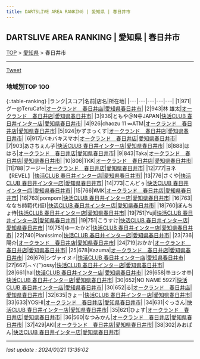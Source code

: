 ```yaml
---
title: DARTSLIVE AREA RANKING | 愛知県 | 春日井市
---
```

## DARTSLIVE AREA RANKING | 愛知県 | 春日井市

[TOP](/darts/rank/) > [愛知県](/darts/rank/愛知県/) > 春日井市

___

<a href="https://twitter.com/share?ref_src=twsrc%5Etfw" data-text="DARTSLIVE AREA RANKING | 愛知県春日井市" class="twitter-share-button" data-via="DARTSLIVE" data-hashtags="DARTSLIVE" data-related="DARTSLIVE" data-show-count="false">Tweet</a>

### 地域別TOP 100

{:.table-ranking}
|ランク|スコア|名前|店名|所在地|
|---|---|---|---|---|
|1|971|グー@TeruCafe|<a href="https://search.dartslive.com/jp/shop/34dd1076719e41620d9b047a20a7ba1e">オークランド　春日井店</a>|<a href="/darts/rank/愛知県/春日井市">愛知県春日井市</a>|
|2|943|林 雄太|<a href="https://search.dartslive.com/jp/shop/34dd1076719e41620d9b047a20a7ba1e">オークランド　春日井店</a>|<a href="/darts/rank/愛知県/春日井市">愛知県春日井市</a>|
|3|936|ともや＠N中JAPAN|<a href="https://search.dartslive.com/jp/shop/99506c1353adee19774c926eb736cb5a">快活CLUB 春日井インター店</a>|<a href="/darts/rank/愛知県/春日井市">愛知県春日井市</a>|
|4|926|chaozu 11 ∞ATM|<a href="https://search.dartslive.com/jp/shop/34dd1076719e41620d9b047a20a7ba1e">オークランド　春日井店</a>|<a href="/darts/rank/愛知県/春日井市">愛知県春日井市</a>|
|5|924|かずまっくす|<a href="https://search.dartslive.com/jp/shop/34dd1076719e41620d9b047a20a7ba1e">オークランド　春日井店</a>|<a href="/darts/rank/愛知県/春日井市">愛知県春日井市</a>|
|6|917|バキバキスマホ|<a href="https://search.dartslive.com/jp/shop/34dd1076719e41620d9b047a20a7ba1e">オークランド　春日井店</a>|<a href="/darts/rank/愛知県/春日井市">愛知県春日井市</a>|
|7|903|あさちぇん子|<a href="https://search.dartslive.com/jp/shop/99506c1353adee19774c926eb736cb5a">快活CLUB 春日井インター店</a>|<a href="/darts/rank/愛知県/春日井市">愛知県春日井市</a>|
|8|888|ははろ|<a href="https://search.dartslive.com/jp/shop/34dd1076719e41620d9b047a20a7ba1e">オークランド　春日井店</a>|<a href="/darts/rank/愛知県/春日井市">愛知県春日井市</a>|
|9|843|Taka|<a href="https://search.dartslive.com/jp/shop/34dd1076719e41620d9b047a20a7ba1e">オークランド　春日井店</a>|<a href="/darts/rank/愛知県/春日井市">愛知県春日井市</a>|
|10|806|TKK|<a href="https://search.dartslive.com/jp/shop/34dd1076719e41620d9b047a20a7ba1e">オークランド　春日井店</a>|<a href="/darts/rank/愛知県/春日井市">愛知県春日井市</a>|
|11|788|フージー|<a href="https://search.dartslive.com/jp/shop/34dd1076719e41620d9b047a20a7ba1e">オークランド　春日井店</a>|<a href="/darts/rank/愛知県/春日井市">愛知県春日井市</a>|
|12|777|ヨネ【REVEL】|<a href="https://search.dartslive.com/jp/shop/99506c1353adee19774c926eb736cb5a">快活CLUB 春日井インター店</a>|<a href="/darts/rank/愛知県/春日井市">愛知県春日井市</a>|
|13|776|さくや|<a href="https://search.dartslive.com/jp/shop/99506c1353adee19774c926eb736cb5a">快活CLUB 春日井インター店</a>|<a href="/darts/rank/愛知県/春日井市">愛知県春日井市</a>|
|14|773|こんどぅ|<a href="https://search.dartslive.com/jp/shop/99506c1353adee19774c926eb736cb5a">快活CLUB 春日井インター店</a>|<a href="/darts/rank/愛知県/春日井市">愛知県春日井市</a>|
|15|766|¥MK|<a href="https://search.dartslive.com/jp/shop/34dd1076719e41620d9b047a20a7ba1e">オークランド　春日井店</a>|<a href="/darts/rank/愛知県/春日井市">愛知県春日井市</a>|
|16|763|pompom|<a href="https://search.dartslive.com/jp/shop/99506c1353adee19774c926eb736cb5a">快活CLUB 春日井インター店</a>|<a href="/darts/rank/愛知県/春日井市">愛知県春日井市</a>|
|16|763|ななち師範代(仮)|<a href="https://search.dartslive.com/jp/shop/99506c1353adee19774c926eb736cb5a">快活CLUB 春日井インター店</a>|<a href="/darts/rank/愛知県/春日井市">愛知県春日井市</a>|
|18|760|ぽんちょ侍|<a href="https://search.dartslive.com/jp/shop/99506c1353adee19774c926eb736cb5a">快活CLUB 春日井インター店</a>|<a href="/darts/rank/愛知県/春日井市">愛知県春日井市</a>|
|19|751|Yuji|<a href="https://search.dartslive.com/jp/shop/99506c1353adee19774c926eb736cb5a">快活CLUB 春日井インター店</a>|<a href="/darts/rank/愛知県/春日井市">愛知県春日井市</a>|
|19|751|こうすけ|<a href="https://search.dartslive.com/jp/shop/99506c1353adee19774c926eb736cb5a">快活CLUB 春日井インター店</a>|<a href="/darts/rank/愛知県/春日井市">愛知県春日井市</a>|
|19|751|ゆーたかど|<a href="https://search.dartslive.com/jp/shop/99506c1353adee19774c926eb736cb5a">快活CLUB 春日井インター店</a>|<a href="/darts/rank/愛知県/春日井市">愛知県春日井市</a>|
|22|740|Pianissimo|<a href="https://search.dartslive.com/jp/shop/99506c1353adee19774c926eb736cb5a">快活CLUB 春日井インター店</a>|<a href="/darts/rank/愛知県/春日井市">愛知県春日井市</a>|
|23|736|陽介|<a href="https://search.dartslive.com/jp/shop/34dd1076719e41620d9b047a20a7ba1e">オークランド　春日井店</a>|<a href="/darts/rank/愛知県/春日井市">愛知県春日井市</a>|
|24|719|おかか|<a href="https://search.dartslive.com/jp/shop/34dd1076719e41620d9b047a20a7ba1e">オークランド　春日井店</a>|<a href="/darts/rank/愛知県/春日井市">愛知県春日井市</a>|
|25|678|Kazuma|<a href="https://search.dartslive.com/jp/shop/34dd1076719e41620d9b047a20a7ba1e">オークランド　春日井店</a>|<a href="/darts/rank/愛知県/春日井市">愛知県春日井市</a>|
|26|676|シヴァイヌ♂|<a href="https://search.dartslive.com/jp/shop/99506c1353adee19774c926eb736cb5a">快活CLUB 春日井インター店</a>|<a href="/darts/rank/愛知県/春日井市">愛知県春日井市</a>|
|27|667|*⌒ヾ(’’*)ossy|<a href="https://search.dartslive.com/jp/shop/99506c1353adee19774c926eb736cb5a">快活CLUB 春日井インター店</a>|<a href="/darts/rank/愛知県/春日井市">愛知県春日井市</a>|
|28|661|hal|<a href="https://search.dartslive.com/jp/shop/99506c1353adee19774c926eb736cb5a">快活CLUB 春日井インター店</a>|<a href="/darts/rank/愛知県/春日井市">愛知県春日井市</a>|
|29|658|〠ヨシオ〠|<a href="https://search.dartslive.com/jp/shop/99506c1353adee19774c926eb736cb5a">快活CLUB 春日井インター店</a>|<a href="/darts/rank/愛知県/春日井市">愛知県春日井市</a>|
|30|652|NO NAME 5927|<a href="https://search.dartslive.com/jp/shop/99506c1353adee19774c926eb736cb5a">快活CLUB 春日井インター店</a>|<a href="/darts/rank/愛知県/春日井市">愛知県春日井市</a>|
|30|652|る|<a href="https://search.dartslive.com/jp/shop/34dd1076719e41620d9b047a20a7ba1e">オークランド　春日井店</a>|<a href="/darts/rank/愛知県/春日井市">愛知県春日井市</a>|
|32|635|きょー|<a href="https://search.dartslive.com/jp/shop/99506c1353adee19774c926eb736cb5a">快活CLUB 春日井インター店</a>|<a href="/darts/rank/愛知県/春日井市">愛知県春日井市</a>|
|33|633|YOSHI|<a href="https://search.dartslive.com/jp/shop/34dd1076719e41620d9b047a20a7ba1e">オークランド　春日井店</a>|<a href="/darts/rank/愛知県/春日井市">愛知県春日井市</a>|
|34|631|ぐっさん|<a href="https://search.dartslive.com/jp/shop/99506c1353adee19774c926eb736cb5a">快活CLUB 春日井インター店</a>|<a href="/darts/rank/愛知県/春日井市">愛知県春日井市</a>|
|35|621|ひょす|<a href="https://search.dartslive.com/jp/shop/34dd1076719e41620d9b047a20a7ba1e">オークランド　春日井店</a>|<a href="/darts/rank/愛知県/春日井市">愛知県春日井市</a>|
|36|560|なつみかん|<a href="https://search.dartslive.com/jp/shop/34dd1076719e41620d9b047a20a7ba1e">オークランド　春日井店</a>|<a href="/darts/rank/愛知県/春日井市">愛知県春日井市</a>|
|37|429|AKI|<a href="https://search.dartslive.com/jp/shop/34dd1076719e41620d9b047a20a7ba1e">オークランド　春日井店</a>|<a href="/darts/rank/愛知県/春日井市">愛知県春日井市</a>|
|38|302|みおぱん|<a href="https://search.dartslive.com/jp/shop/99506c1353adee19774c926eb736cb5a">快活CLUB 春日井インター店</a>|<a href="/darts/rank/愛知県/春日井市">愛知県春日井市</a>|



___

_last update : 2024/01/21 13:39:02_


<script src="https://cdnjs.cloudflare.com/ajax/libs/jquery/3.6.1/jquery.min.js" integrity="sha512-aVKKRRi/Q/YV+4mjoKBsE4x3H+BkegoM/em46NNlCqNTmUYADjBbeNefNxYV7giUp0VxICtqdrbqU7iVaeZNXA==" crossorigin="anonymous" referrerpolicy="no-referrer"></script>
<script src="https://cdnjs.cloudflare.com/ajax/libs/jquery.tablesorter/2.31.3/js/jquery.tablesorter.min.js" integrity="sha512-qzgd5cYSZcosqpzpn7zF2ZId8f/8CHmFKZ8j7mU4OUXTNRd5g+ZHBPsgKEwoqxCtdQvExE5LprwwPAgoicguNg==" crossorigin="anonymous" referrerpolicy="no-referrer"></script>
<link rel="stylesheet" href="https://cdnjs.cloudflare.com/ajax/libs/jquery.tablesorter/2.31.3/css/theme.default.min.css" integrity="sha512-wghhOJkjQX0Lh3NSWvNKeZ0ZpNn+SPVXX1Qyc9OCaogADktxrBiBdKGDoqVUOyhStvMBmJQ8ZdMHiR3wuEq8+w==" crossorigin="anonymous" referrerpolicy="no-referrer" />
<script>
$(function() {
    $(".table-ranking").tablesorter({sortList:[[0, 0]]});
});
</script>

<script async src="https://platform.twitter.com/widgets.js" charset="utf-8"></script>